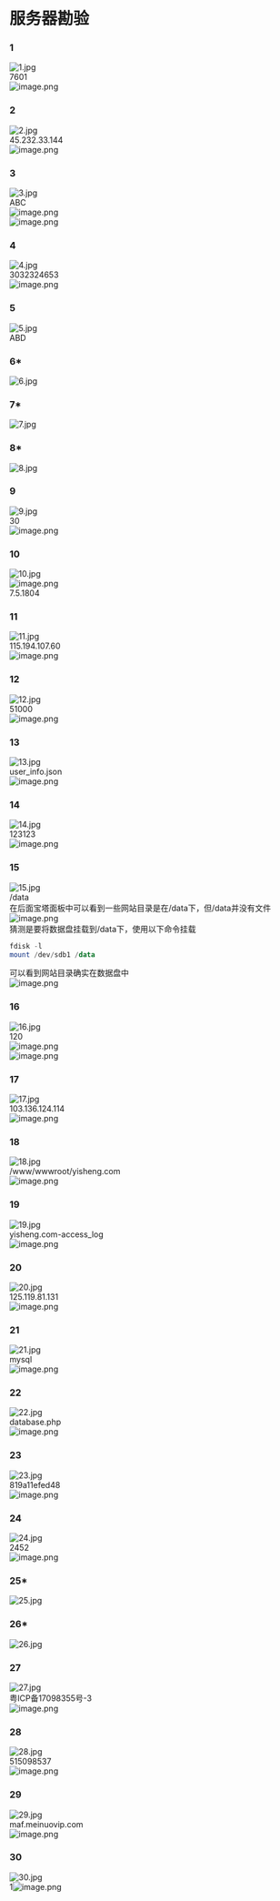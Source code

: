 # 服务器勘验
### 1
![1.jpg](./images/20231018_0008173327.png)<br />7601<br />![image.png](./images/20231018_0008175366.png)
### 2
![2.jpg](./images/20231018_0008188784.png)<br />45.232.33.144<br />![image.png](./images/20231018_0008193434.png)
### 3
![3.jpg](./images/20231018_0008204293.png)<br />ABC<br />![image.png](./images/20231018_0008218236.png)<br />![image.png](./images/20231018_0008226108.png)
### 4
![4.jpg](./images/20231018_0008232404.png)<br />3032324653<br />![image.png](./images/20231018_0008237100.png)
### 5
![5.jpg](./images/20231018_0008243197.png)<br />ABD
### 6*
![6.jpg](./images/20231018_0008255403.png)
### 7*
![7.jpg](./images/20231018_0008261369.png)
### 8*
![8.jpg](./images/20231018_0008277220.png)
### 9
![9.jpg](./images/20231018_0008284355.png)<br />30<br />![image.png](./images/20231018_0008299112.png)
### 10
![10.jpg](./images/20231018_0008305847.png)<br />![image.png](./images/20231018_0008306935.png)<br />7.5.1804
### 11
![11.jpg](./images/20231018_0008315158.png)<br />115.194.107.60<br />![image.png](./images/20231018_0008335271.png)
### 12
![12.jpg](./images/20231018_0008336929.png)<br />51000<br />![image.png](./images/20231018_0008349512.png)
### 13
![13.jpg](./images/20231018_0008358645.png)<br />user_info.json<br />![image.png](./images/20231018_0008361743.png)
### 14
![14.jpg](./images/20231018_0008376416.png)<br />123123<br />![image.png](./images/20231018_0008382632.png)
### 15
![15.jpg](./images/20231018_0008398674.png)<br />/data<br />在后面宝塔面板中可以看到一些网站目录是在/data下，但/data并没有文件<br />![image.png](./images/20231018_0008394436.png)<br />猜测是要将数据盘挂载到/data下，使用以下命令挂载
```powershell
fdisk -l
mount /dev/sdb1 /data
```
可以看到网站目录确实在数据盘中<br />![image.png](./images/20231018_0008404916.png)
### 16
![16.jpg](./images/20231018_0008417338.png)<br />120<br />![image.png](./images/20231018_0008422452.png)<br />![image.png](./images/20231018_0008433075.png)
### 17
![17.jpg](./images/20231018_0008432644.png)<br />103.136.124.114<br />![image.png](./images/20231018_0008458804.png)
### 18
![18.jpg](./images/20231018_0008453186.png)<br />/www/wwwroot/yisheng.com<br />![image.png](./images/20231018_0008468394.png)
### 19
![19.jpg](./images/20231018_0008477774.png)<br />yisheng.com-access_log<br />![image.png](./images/20231018_0008483075.png)
### 20
![20.jpg](./images/20231018_0008496118.png)<br />125.119.81.131<br />![image.png](./images/20231018_0008502567.png)
### 21
![21.jpg](./images/20231018_0008503994.png)<br />mysql<br />![image.png](./images/20231018_0008518586.png)
### 22
![22.jpg](./images/20231018_0008528799.png)<br />database.php<br />![image.png](./images/20231018_0008531276.png)
### 23
![23.jpg](./images/20231018_0008544327.png)<br />819a11efed48<br />![image.png](./images/20231018_0008541954.png)
### 24
![24.jpg](./images/20231018_0008555197.png)<br />2452<br />![image.png](./images/20231018_0008567858.png)
### 25*
![25.jpg](./images/20231018_0008576858.png)
### 26*
![26.jpg](./images/20231018_0008582547.png)
### 27
![27.jpg](./images/20231018_0008591075.png)<br />粤ICP备17098355号-3<br />![image.png](./images/20231018_0009003444.png)
### 28
![28.jpg](./images/20231018_0009006948.png)<br />515098537<br />![image.png](./images/20231018_0009022805.png)
### 29
![29.jpg](./images/20231018_0009025984.png)<br />maf.meinuovip.com<br />![image.png](./images/20231018_0009031199.png)
### 30
![30.jpg](./images/20231018_0009045350.png)<br />1![image.png](./images/20231018_0009055040.png)
